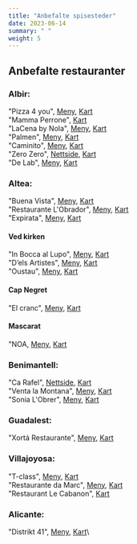```yaml
---
title: "Anbefalte spisesteder"
date: 2023-06-14
summary: " "
weight: 5
---
```


## Anbefalte restauranter

### Albir:

"Pizza 4 you", [Meny](https://pizza4u.es/en/menu/), [Kart](https://goo.gl/maps/rmptJrDYUtaAAiM19)\
"Mamma Perrone", [Kart](https://goo.gl/maps/fevpZyJnGcVq2YxFA)\
"LaCena by Nola", [Meny](https://lacenabynola.com/#menu), [Kart](https://goo.gl/maps/gb5rdCiX8P5jRX8z8)\
"Palmen", [Meny](https://www.palmenrestaurant.com/#section-menu), [Kart](https://goo.gl/maps/ifChBWhYq5GE94nn7)\
"Caminito", [Meny](https://caminitoargentiniangrillinglish.blogspot.com/2019/03/menu.html), [Kart](https://goo.gl/maps/UnHiSTBdQvfDhAu86)\
"Zero Zero", [Nettside](https://zerozeroaltea.com/), [Kart](https://goo.gl/maps/LqhNjAzy4iprq1rp9)\
"De Lab", [Meny](https://buonmenu.com/delab), [Kart](https://goo.gl/maps/8y5cX3FuagXvyXNHA)

### Altea:

"Buena Vista", [Meny](https://www.thefork.es/restaurante/buena-vista-food-and-drinks-r712309/menu#booking=), [Kart](https://goo.gl/maps/353TqV5j2n4LVNCP6)\
"Restaurante L'Obrador", [Meny](https://www.restaurantelobrador.com/Carta-de-Platos/), [Kart](https://goo.gl/maps/v9gLzTiRDFVR3uFd8)\
"Expirata", [Meny](http://xefpirata.es/en/menu/), [Kart](https://goo.gl/maps/2t1ZZVVUJXHaMsMD8)

#### Ved kirken

"In Bocca al Lupo", [Meny](https://inboccaallupoalicante.es/altea/), [Kart](https://goo.gl/maps/7oipk72CiUUaqhai7)\
"D’els Artistes", [Meny](http://losartistasrestaurante.com/en/the-menu), [Kart](https://goo.gl/maps/gB7g9bj2L95MV2qE7)\
"Oustau", [Meny](https://www.oustau.es/pages/carta), [Kart](https://goo.gl/maps/yoTT7VMdQY75VYcB6)

#### Cap Negret

"El cranc", [Meny](https://www.elcranc.com/menu), [Kart](https://goo.gl/maps/fibKvzR2ZozDs3Tw8)

#### Mascarat

"NOA, [Meny](http://noalounge.es/our-menu/), [Kart](https://goo.gl/maps/537vCB3yFEZhuAgk7)

### Benimantell:

"Ca Rafel", [Nettside](https://mesoncarafelbenimantell.eatbu.com/?lang=en), [Kart](https://goo.gl/maps/AuwWGfSsb1XKXjPr6)\
"Venta la Montana", [Meny](https://ventalamuntanya.negocio.site/), [Kart](https://goo.gl/maps/o1WQbrJzaR8XGvzeA)\
"Sonia L'Obrer", [Meny](https://sonialobrer.eatbu.com/?lang=en#menu), [Kart](https://goo.gl/maps/j5Zus2QuwKtceyYW6)

### Guadalest:

"Xortá Restaurante", [Meny](https://www.instagram.com/stories/highlights/18182155831080911/), [Kart](https://goo.gl/maps/jY9w54ZDg1SC38Zv8)

### Villajoyosa:

"T-class", [Meny](https://www.tclass.es/en/menu/), [Kart](https://goo.gl/maps/P5m53QFn85m8rPjv9)\
"Restaurante da Marc", [Meny](https://restaurantepizzeriadamarc.com/#men%C3%BA), [Kart](https://goo.gl/maps/oDysLWqUy6eBEcb77)\
"Restaurant Le Cabanon", [Kart](https://goo.gl/maps/DU9StFKeJoNQ3mbn9)

### Alicante:

"Distrikt 41", [Meny](https://distrikt41.es/menu/), [Kart](https://goo.gl/maps/mnuDVgQxRSRsDHny6)\
